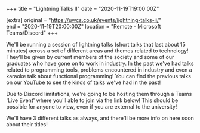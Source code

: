 +++
title = "Lightning Talks II"
date = "2020-11-19T19:00:00Z"

[extra]
original = "https://uwcs.co.uk/events/lightning-talks-ii/"    
end = "2020-11-19T20:00:00Z"
location = "Remote - Microsoft Teams/Discord"
+++

We'll be running a session of lightning talks (short talks that last about 15 minutes) across a set of different areas and themes related to technology\! They'll be given by current members of the society and some of our graduates who have gone on to work in industry. In the past we've had talks related to programming tools, problems encountered in industry and even a karaoke talk about functional programming\! You can find the previous talks on our [YouTube](https://www.youtube.com/playlist?list=PLM7py5yAB4FxS3FzpBD4BA29M6Ue5qyVe) to see the kinds of talks we've had in the past\!

Due to Discord limitations, we're going to be hosting them through a Teams 'Live Event' where you'll able to join via the link below\! This should be possible for anyone to view, even if you are external to the university\!

We'll have 3 different talks as always, and there'll be more info on here soon about their titles\!


